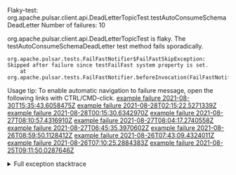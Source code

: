         
Flaky-test: org.apache.pulsar.client.api.DeadLetterTopicTest.testAutoConsumeSchemaDeadLetter
Number of failures: 10

org.apache.pulsar.client.api.DeadLetterTopicTest is flaky. The testAutoConsumeSchemaDeadLetter test method fails sporadically.

```
org.apache.pulsar.tests.FailFastNotifier$FailFastSkipException: Skipped after failure since testFailFast system property is set.
	at org.apache.pulsar.tests.FailFastNotifier.beforeInvocation(FailFastNotifier.java:88)

```

Usage tip: To enable automatic navigation to failure message, open the following links with CTRL/CMD-click.
[example failure 2021-08-30T15:35:43.6058475Z](https://github.com/apache/pulsar/runs/3463119398?check_suite_focus=true#step:9:4055)
[example failure 2021-08-28T02:15:22.5271339Z](https://github.com/apache/pulsar/runs/3448473880?check_suite_focus=true#step:9:3052)
[example failure 2021-08-28T00:15:30.6342970Z](https://github.com/apache/pulsar/runs/3447917315?check_suite_focus=true#step:9:2420)
[example failure 2021-08-27T08:10:57.4316910Z](https://github.com/apache/pulsar/runs/3440980370?check_suite_focus=true#step:9:3119)
[example failure 2021-08-27T08:04:17.2740558Z](https://github.com/apache/pulsar/runs/3440855241?check_suite_focus=true#step:9:3044)
[example failure 2021-08-27T06:45:35.3970602Z](https://github.com/apache/pulsar/runs/3440411158?check_suite_focus=true#step:9:3045)
[example failure 2021-08-26T08:59:50.1128412Z](https://github.com/apache/pulsar/runs/3430539961?check_suite_focus=true#step:9:3754)
[example failure 2021-08-26T07:43:09.4324011Z](https://github.com/apache/pulsar/runs/3429972501?check_suite_focus=true#step:9:1676)
[example failure 2021-08-26T07:10:25.2884383Z](https://github.com/apache/pulsar/runs/3429892136?check_suite_focus=true#step:9:3106)
[example failure 2021-08-25T09:11:50.0287646Z](https://github.com/apache/pulsar/runs/3420085427?check_suite_focus=true#step:10:3012)


<details>
<summary>Full exception stacktrace</summary>
<code><pre>
org.apache.pulsar.tests.FailFastNotifier$FailFastSkipException: Skipped after failure since testFailFast system property is set.
	at org.apache.pulsar.tests.FailFastNotifier.beforeInvocation(FailFastNotifier.java:88)

</pre></code>
</details>

